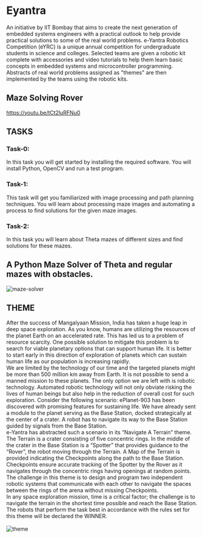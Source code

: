 # Eyantra
An initiative by IIT Bombay that aims to create the next generation of embedded systems engineers with a practical outlook to help provide practical solutions to some of the real world problems. e-Yantra Robotics Competition (eYRC) is a unique annual competition for undergraduate students in science and colleges. Selected teams are given a robotic kit complete with accessories and video tutorials to help them learn basic concepts in embedded systems and microcontroller programming. Abstracts of real world problems assigned as "themes" are then implemented by the teams using the robotic kits. 

## Maze Solving Rover
https://youtu.be/tCt2luRFNu0


## TASKS
### Task-0:<br>
In this task you will get started by installing the required software. You will install Python, OpenCV and run a test program. 
<br>
### Task-1:<br>
This task will get you familiarized with image processing and path planning techniques. You will learn about processing maze images and automating a process to find solutions for the given maze images. 
<br>
### Task-2: <br>
In this task you will learn about Theta mazes of different sizes and find solutions for these mazes. 

## A Python Maze Solver of Theta and regular mazes with obstacles.
![maze-solver](https://user-images.githubusercontent.com/23000971/33503976-b4c08dc2-d70b-11e7-96e0-993b42584f81.png)



## THEME
After the success of Mangalyaan Mission, India has taken a huge leap in deep space exploration. As you know, humans are utilizing the resources of the planet Earth on an accelerated rate. This has led us to a problem of resource scarcity. One possible solution to mitigate this problem is to search for viable planetary options that can support human life. It is better to start early in this direction of exploration of planets which can sustain human life as our population is increasing rapidly. <br>
We are limited by the technology of our time and the targeted planets might be more than 500 million km away from Earth. It is not possible to send a manned mission to these planets. The only option we are left with is robotic technology. Automated robotic technology will not only obviate risking the lives of human beings but also help in the reduction of overall cost for such exploration. Consider the following scenario: ePlanet-903 has been discovered with promising features for sustaining life. We have already sent a module to the planet serving as the Base Station, docked strategically at the center of a crater. A robot has to navigate its way to the Base Station guided by signals from the Base Station.<br>
e-Yantra has abstracted such a scenario in its “Navigate A Terrain” theme. The Terrain is a crater consisting of five concentric rings. In the middle of the crater in the Base Station is a “Spotter” that provides guidance to the “Rover”, the robot moving through the Terrain. A Map of the Terrain is provided indicating the Checkpoints along the path to the Base Station. Checkpoints ensure accurate tracking of the Spotter by the Rover as it navigates through the concentric rings having openings at random points. The challenge in this theme is to design and program two independent robotic systems that communicate with each other to navigate the spaces between the rings of the arena without missing Checkpoints. <br>
In any space exploration mission, time is a critical factor; the challenge is to navigate the terrain in the shortest time possible and reach the Base Station. The robots that perform the task best in accordance with the rules set for this theme will be declared the WINNER.<br><br>
![theme](https://user-images.githubusercontent.com/28502097/33377305-0528ca80-d537-11e7-835b-3d7b26735cb8.png)


